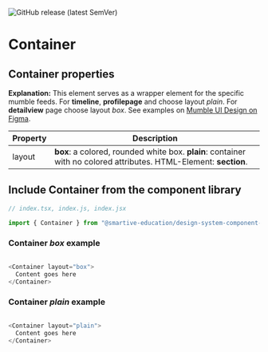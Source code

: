 ![GitHub release (latest SemVer)](https://img.shields.io/github/v/release/smartive-education/design-system-component-library-yeahyeahyeah)
# Container
## Container properties

**Explanation:** This element serves as a wrapper element for the specific mumble feeds. For **timeline**, **profilepage** and choose layout *plain*. For **detailview** page choose layout *box*. See examples on [Mumble UI Design on Figma](https://www.figma.com/file/nsXR2h0KwciWpuwKRD58FX/Mumble?node-id=1%3A4&t=QgTgKbePxpLOcrCA-0).

| Property|Description|
|-|-|
|layout|**box**: a colored, rounded white box. **plain**: container with no colored attributes. HTML-Element: **section**.|

## Include Container from the component library

```js
// index.tsx, index.js, index.jsx

import { Container } from "@smartive-education/design-system-component-library-yeahyeahyeah"
```

### Container *box* example

```js

<Container layout="box">
  Content goes here
</Container>

```

### Container *plain* example

```js

<Container layout="plain">
  Content goes here
</Container>

```